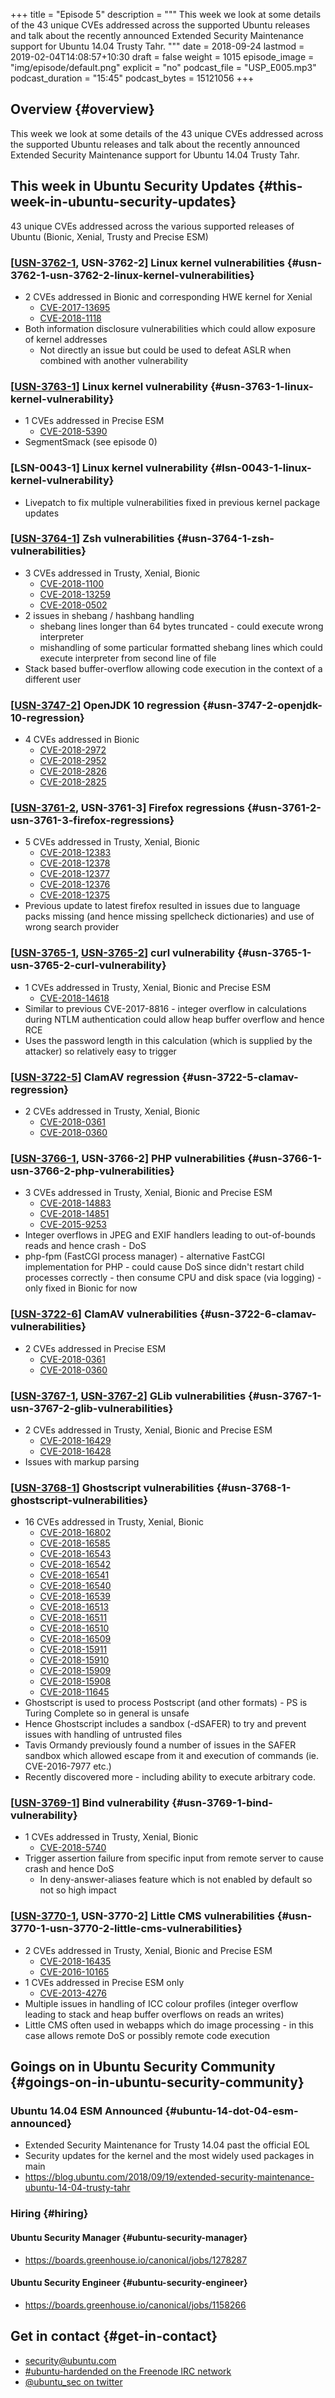 +++
title = "Episode 5"
description = """
  This week we look at some details of the 43 unique CVEs addressed across the
  supported Ubuntu releases and talk about the recently announced Extended
  Security Maintenance support for Ubuntu 14.04 Trusty Tahr.
  """
date = 2018-09-24
lastmod = 2019-02-04T14:08:57+10:30
draft = false
weight = 1015
episode_image = "img/episode/default.png"
explicit = "no"
podcast_file = "USP_E005.mp3"
podcast_duration = "15:45"
podcast_bytes = 15121056
+++

## Overview {#overview}

This week we look at some details of the 43 unique CVEs addressed across the
supported Ubuntu releases and talk about the recently announced Extended
Security Maintenance support for Ubuntu 14.04 Trusty Tahr.


## This week in Ubuntu Security Updates {#this-week-in-ubuntu-security-updates}

43 unique CVEs addressed across the various supported releases of Ubuntu
(Bionic, Xenial, Trusty and Precise ESM)


### [[USN-3762-1](https://usn.ubuntu.com/3762-1/), USN-3762-2] Linux kernel vulnerabilities {#usn-3762-1-usn-3762-2-linux-kernel-vulnerabilities}

-   2 CVEs addressed in Bionic and corresponding HWE kernel for Xenial
    -   [CVE-2017-13695](https://people.canonical.com/~ubuntu-security/cve/CVE-2017-13695)
    -   [CVE-2018-1118](https://people.canonical.com/~ubuntu-security/cve/CVE-2018-1118)
-   Both information disclosure vulnerabilities which could allow exposure of kernel addresses
    -   Not directly an issue but could be used to defeat ASLR when combined with another vulnerability


### [[USN-3763-1](https://usn.ubuntu.com/3763-1/)] Linux kernel vulnerability {#usn-3763-1-linux-kernel-vulnerability}

-   1 CVEs addressed in Precise ESM
    -   [CVE-2018-5390](https://people.canonical.com/~ubuntu-security/cve/CVE-2018-5390)
-   SegmentSmack (see episode 0)


### [LSN-0043-1] Linux kernel vulnerability {#lsn-0043-1-linux-kernel-vulnerability}

-   Livepatch to fix multiple vulnerabilities fixed in previous kernel package updates


### [[USN-3764-1](https://usn.ubuntu.com/3764-1/)] Zsh vulnerabilities {#usn-3764-1-zsh-vulnerabilities}

-   3 CVEs addressed in Trusty, Xenial, Bionic
    -   [CVE-2018-1100](https://people.canonical.com/~ubuntu-security/cve/CVE-2018-1100)
    -   [CVE-2018-13259](https://people.canonical.com/~ubuntu-security/cve/CVE-2018-13259)
    -   [CVE-2018-0502](https://people.canonical.com/~ubuntu-security/cve/CVE-2018-0502)
-   2 issues in shebang / hashbang handling
    -   shebang lines longer than 64 bytes truncated - could execute wrong interpreter
    -   mishandling of some particular formatted shebang lines which could execute
        interpreter from second line of file
-   Stack based buffer-overflow allowing code execution in the context of a different user


### [[USN-3747-2](https://usn.ubuntu.com/3747-2/)] OpenJDK 10 regression {#usn-3747-2-openjdk-10-regression}

-   4 CVEs addressed in Bionic
    -   [CVE-2018-2972](https://people.canonical.com/~ubuntu-security/cve/CVE-2018-2972)
    -   [CVE-2018-2952](https://people.canonical.com/~ubuntu-security/cve/CVE-2018-2952)
    -   [CVE-2018-2826](https://people.canonical.com/~ubuntu-security/cve/CVE-2018-2826)
    -   [CVE-2018-2825](https://people.canonical.com/~ubuntu-security/cve/CVE-2018-2825)


### [[USN-3761-2](https://usn.ubuntu.com/3761-2/), USN-3761-3] Firefox regressions {#usn-3761-2-usn-3761-3-firefox-regressions}

-   5 CVEs addressed in Trusty, Xenial, Bionic
    -   [CVE-2018-12383](https://people.canonical.com/~ubuntu-security/cve/CVE-2018-12383)
    -   [CVE-2018-12378](https://people.canonical.com/~ubuntu-security/cve/CVE-2018-12378)
    -   [CVE-2018-12377](https://people.canonical.com/~ubuntu-security/cve/CVE-2018-12377)
    -   [CVE-2018-12376](https://people.canonical.com/~ubuntu-security/cve/CVE-2018-12376)
    -   [CVE-2018-12375](https://people.canonical.com/~ubuntu-security/cve/CVE-2018-12375)
-   Previous update to latest firefox resulted in issues due to language packs
    missing (and hence missing spellcheck dictionaries) and use of wrong search
    provider


### [[USN-3765-1](https://usn.ubuntu.com/3765-1/), [USN-3765-2](https://usn.ubuntu.com/3765-2/)] curl vulnerability {#usn-3765-1-usn-3765-2-curl-vulnerability}

-   1 CVEs addressed in Trusty, Xenial, Bionic and Precise ESM
    -   [CVE-2018-14618](https://people.canonical.com/~ubuntu-security/cve/CVE-2018-14618)
-   Similar to previous CVE-2017-8816 - integer overflow in calculations during
    NTLM authentication could allow heap buffer overflow and hence RCE
-   Uses the password length in this calculation (which is supplied by the attacker) so relatively easy to trigger


### [[USN-3722-5](https://usn.ubuntu.com/3722-5/)] ClamAV regression {#usn-3722-5-clamav-regression}

-   2 CVEs addressed in Trusty, Xenial, Bionic
    -   [CVE-2018-0361](https://people.canonical.com/~ubuntu-security/cve/CVE-2018-0361)
    -   [CVE-2018-0360](https://people.canonical.com/~ubuntu-security/cve/CVE-2018-0360)


### [[USN-3766-1](https://usn.ubuntu.com/3766-1/), USN-3766-2] PHP vulnerabilities {#usn-3766-1-usn-3766-2-php-vulnerabilities}

-   3 CVEs addressed in Trusty, Xenial, Bionic and Precise ESM
    -   [CVE-2018-14883](https://people.canonical.com/~ubuntu-security/cve/CVE-2018-14883)
    -   [CVE-2018-14851](https://people.canonical.com/~ubuntu-security/cve/CVE-2018-14851)
    -   [CVE-2015-9253](https://people.canonical.com/~ubuntu-security/cve/CVE-2015-9253)
-   Integer overflows in JPEG and EXIF handlers leading to out-of-bounds reads and hence crash - DoS
-   php-fpm (FastCGI process manager) - alternative FastCGI implementation for
    PHP - could cause DoS since didn't restart child processes correctly - then
    consume CPU and disk space (via logging) - only fixed in Bionic for now


### [[USN-3722-6](https://usn.ubuntu.com/3722-6/)] ClamAV vulnerabilities {#usn-3722-6-clamav-vulnerabilities}

-   2 CVEs addressed in Precise ESM
    -   [CVE-2018-0361](https://people.canonical.com/~ubuntu-security/cve/CVE-2018-0361)
    -   [CVE-2018-0360](https://people.canonical.com/~ubuntu-security/cve/CVE-2018-0360)


### [[USN-3767-1](https://usn.ubuntu.com/3767-1/), [USN-3767-2](https://usn.ubuntu.com/3767-2/)] GLib vulnerabilities {#usn-3767-1-usn-3767-2-glib-vulnerabilities}

-   2 CVEs addressed in Trusty, Xenial, Bionic and Precise ESM
    -   [CVE-2018-16429](https://people.canonical.com/~ubuntu-security/cve/CVE-2018-16429)
    -   [CVE-2018-16428](https://people.canonical.com/~ubuntu-security/cve/CVE-2018-16428)
-   Issues with markup parsing


### [[USN-3768-1](https://usn.ubuntu.com/3768-1/)] Ghostscript vulnerabilities {#usn-3768-1-ghostscript-vulnerabilities}

-   16 CVEs addressed in Trusty, Xenial, Bionic
    -   [CVE-2018-16802](https://people.canonical.com/~ubuntu-security/cve/CVE-2018-16802)
    -   [CVE-2018-16585](https://people.canonical.com/~ubuntu-security/cve/CVE-2018-16585)
    -   [CVE-2018-16543](https://people.canonical.com/~ubuntu-security/cve/CVE-2018-16543)
    -   [CVE-2018-16542](https://people.canonical.com/~ubuntu-security/cve/CVE-2018-16542)
    -   [CVE-2018-16541](https://people.canonical.com/~ubuntu-security/cve/CVE-2018-16541)
    -   [CVE-2018-16540](https://people.canonical.com/~ubuntu-security/cve/CVE-2018-16540)
    -   [CVE-2018-16539](https://people.canonical.com/~ubuntu-security/cve/CVE-2018-16539)
    -   [CVE-2018-16513](https://people.canonical.com/~ubuntu-security/cve/CVE-2018-16513)
    -   [CVE-2018-16511](https://people.canonical.com/~ubuntu-security/cve/CVE-2018-16511)
    -   [CVE-2018-16510](https://people.canonical.com/~ubuntu-security/cve/CVE-2018-16510)
    -   [CVE-2018-16509](https://people.canonical.com/~ubuntu-security/cve/CVE-2018-16509)
    -   [CVE-2018-15911](https://people.canonical.com/~ubuntu-security/cve/CVE-2018-15911)
    -   [CVE-2018-15910](https://people.canonical.com/~ubuntu-security/cve/CVE-2018-15910)
    -   [CVE-2018-15909](https://people.canonical.com/~ubuntu-security/cve/CVE-2018-15909)
    -   [CVE-2018-15908](https://people.canonical.com/~ubuntu-security/cve/CVE-2018-15908)
    -   [CVE-2018-11645](https://people.canonical.com/~ubuntu-security/cve/CVE-2018-11645)
-   Ghostscript is used to process Postscript (and other formats) - PS is Turing
    Complete so in general is unsafe
-   Hence Ghostscript includes a sandbox (-dSAFER) to try and prevent issues with
    handling of untrusted files
-   Tavis Ormandy previously found a number of issues in the SAFER sandbox which
    allowed escape from it and execution of commands (ie. CVE-2016-7977 etc.)
-   Recently discovered more - including ability to execute arbitrary code.


### [[USN-3769-1](https://usn.ubuntu.com/3769-1/)] Bind vulnerability {#usn-3769-1-bind-vulnerability}

-   1 CVEs addressed in Trusty, Xenial, Bionic
    -   [CVE-2018-5740](https://people.canonical.com/~ubuntu-security/cve/CVE-2018-5740)
-   Trigger assertion failure from specific input from remote server to cause crash and hence DoS
    -   In deny-answer-aliases feature which is not enabled by default so not so high impact


### [[USN-3770-1](https://usn.ubuntu.com/3770-1/), USN-3770-2] Little CMS vulnerabilities {#usn-3770-1-usn-3770-2-little-cms-vulnerabilities}

-   2 CVEs addressed in Trusty, Xenial, Bionic and Precise ESM
    -   [CVE-2018-16435](https://people.canonical.com/~ubuntu-security/cve/CVE-2018-16435)
    -   [CVE-2016-10165](https://people.canonical.com/~ubuntu-security/cve/CVE-2016-10165)
-   1 CVEs addressed in Precise ESM only
    -   [CVE-2013-4276](https://people.canonical.com/~ubuntu-security/cve/CVE-2013-4276)
-   Multiple issues in handling of ICC colour profiles (integer overflow leading
    to stack and heap buffer overflows on reads an writes)
-   Little CMS often used in webapps which do image processing - in this case
    allows remote DoS or possibly remote code execution


## Goings on in Ubuntu Security Community {#goings-on-in-ubuntu-security-community}


### Ubuntu 14.04 ESM Announced {#ubuntu-14-dot-04-esm-announced}

-   Extended Security Maintenance for Trusty 14.04 past the official EOL
-   Security updates for the kernel and the most widely used packages in main
-   <https://blog.ubuntu.com/2018/09/19/extended-security-maintenance-ubuntu-14-04-trusty-tahr>


### Hiring {#hiring}


#### Ubuntu Security Manager {#ubuntu-security-manager}

-   <https://boards.greenhouse.io/canonical/jobs/1278287>


#### Ubuntu Security Engineer {#ubuntu-security-engineer}

-   <https://boards.greenhouse.io/canonical/jobs/1158266>


## Get in contact {#get-in-contact}

-   [security@ubuntu.com](mailto:security@ubuntu.com)
-   [#ubuntu-hardended on the Freenode IRC network](http://webchat.freenode.net?channels=%2523ubuntu-hardened&uio=d4)
-   [@ubuntu\_sec on twitter](https://twitter.com/ubuntu%5Fsec)
